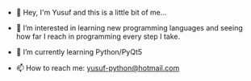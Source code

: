 - 👋 Hey, I'm Yusuf and this is a little bit of me...
- 👀 I’m interested in learning new programming languages and seeing how far I reach in programming every step I take.
- 🌱 I’m currently learning Python/PyQt5

- 📫 How to reach me: yusuf-python@hotmail.com

<!---
Tevazu/Tevazu is a ✨ special ✨ repository because its `README.md` (this file) appears on your GitHub profile.
You can click the Preview link to take a look at your changes.
--->
